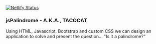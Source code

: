 [![Netlify Status](https://api.netlify.com/api/v1/badges/e5eb0614-392a-4e0d-b145-75c1b72076c1/deploy-status)](https://app.netlify.com/sites/js-tacocat/deploys)
### jsPalindrome - A.K.A., TACOCAT
Using HTML, Javascript, Bootstrap and custom CSS we can design an application to solve and present the question... "Is it a palindrome?"
